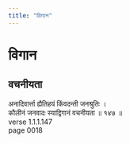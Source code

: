 ```yaml
---
title: "विगान"
---
```


# विगान
## वचनीयता
अनादिवार्त्ता ह्यैतिहयं किंवदन्ती जनश्रुतिः ।<br />कौलीनं जनवादः स्याद्विगानं वचनीयता ॥ १४७ ॥<br />verse 1.1.1.147<br />page 0018

